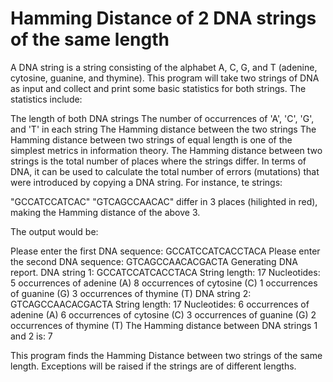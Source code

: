 # Hamming Distance of 2 DNA strings of the same length

A DNA string is a string consisting of the alphabet A, C, G, and T (adenine, cytosine, guanine, and thymine). This program  will take two strings of DNA as input and collect and print some basic statistics for both strings. The statistics include:

The length of both DNA strings
The number of occurrences of 'A', 'C', 'G', and 'T' in each string
The Hamming distance between the two strings
The Hamming distance between two strings of equal length is one of the simplest metrics in information theory. The Hamming distance between two strings is the total number of places where the strings differ. In terms of DNA, it can be used to calculate the total number of errors (mutations) that were introduced by copying a DNA string. For instance, te strings:

"GCCATCCATCAC"
"GTCAGCCAACAC"
differ in 3 places (hilighted in red), making the Hamming distance of the above 3.

The output would be:  

Please enter the first DNA sequence: GCCATCCATCACCTACA
Please enter the second DNA sequence: GTCAGCCAACACGACTA
Generating DNA report.
DNA string 1: GCCATCCATCACCTACA
String length: 17
Nucleotides:
5 occurrences of adenine (A)
8 occurrences of cytosine (C)
1 occurrences of guanine (G)
3 occurrences of thymine (T)
DNA string 2: GTCAGCCAACACGACTA
String length: 17
Nucleotides:
6 occurrences of adenine (A)
6 occurrences of cytosine (C)
3 occurrences of guanine (G)
2 occurrences of thymine (T)
The Hamming distance between DNA strings 1 and 2 is: 7

This program finds the Hamming Distance between two strings of the same length. Exceptions will be raised if the strings are of different lengths.  
